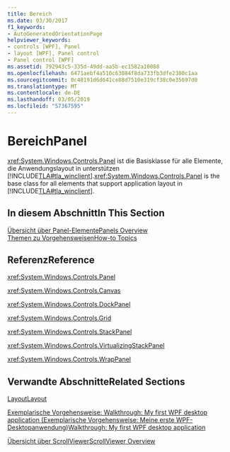 ```yaml
---
title: Bereich
ms.date: 03/30/2017
f1_keywords:
- AutoGeneratedOrientationPage
helpviewer_keywords:
- controls [WPF], Panel
- layout [WPF], Panel control
- Panel control [WPF]
ms.assetid: 792943c5-335d-49dd-aa5b-ec1582a10088
ms.openlocfilehash: 6471aebf4a510c63084f8da733fb3dfe2300c1aa
ms.sourcegitcommit: 0c48191d6d641ce88d7510e319cf38c0e35697d0
ms.translationtype: MT
ms.contentlocale: de-DE
ms.lasthandoff: 03/05/2019
ms.locfileid: "57367595"
---
```

# <a name="panel"></a><span data-ttu-id="689d5-102">Bereich</span><span class="sxs-lookup"><span data-stu-id="689d5-102">Panel</span></span>
<span data-ttu-id="689d5-103"><xref:System.Windows.Controls.Panel> ist die Basisklasse für alle Elemente, die Anwendungslayout in unterstützen [!INCLUDE[TLA#tla_winclient](../../../../includes/tlasharptla-winclient-md.md)].</span><span class="sxs-lookup"><span data-stu-id="689d5-103"><xref:System.Windows.Controls.Panel> is the base class for all elements that support application layout in [!INCLUDE[TLA#tla_winclient](../../../../includes/tlasharptla-winclient-md.md)].</span></span>  
  
## <a name="in-this-section"></a><span data-ttu-id="689d5-104">In diesem Abschnitt</span><span class="sxs-lookup"><span data-stu-id="689d5-104">In This Section</span></span>  
 [<span data-ttu-id="689d5-105">Übersicht über Panel-Elemente</span><span class="sxs-lookup"><span data-stu-id="689d5-105">Panels Overview</span></span>](panels-overview.md)  
 [<span data-ttu-id="689d5-106">Themen zu Vorgehensweisen</span><span class="sxs-lookup"><span data-stu-id="689d5-106">How-to Topics</span></span>](panel-how-to-topics.md)  
  
## <a name="reference"></a><span data-ttu-id="689d5-107">Referenz</span><span class="sxs-lookup"><span data-stu-id="689d5-107">Reference</span></span>  
 <xref:System.Windows.Controls.Panel>  
  
 <xref:System.Windows.Controls.Canvas>  
  
 <xref:System.Windows.Controls.DockPanel>  
  
 <xref:System.Windows.Controls.Grid>  
  
 <xref:System.Windows.Controls.StackPanel>  
  
 <xref:System.Windows.Controls.VirtualizingStackPanel>  
  
 <xref:System.Windows.Controls.WrapPanel>  
  
## <a name="related-sections"></a><span data-ttu-id="689d5-108">Verwandte Abschnitte</span><span class="sxs-lookup"><span data-stu-id="689d5-108">Related Sections</span></span>  
 [<span data-ttu-id="689d5-109">Layout</span><span class="sxs-lookup"><span data-stu-id="689d5-109">Layout</span></span>](../advanced/layout.md)  
  
 [<span data-ttu-id="689d5-110">Exemplarische Vorgehensweise: Walkthrough: My first WPF desktop application (Exemplarische Vorgehensweise: Meine erste WPF-Desktopanwendung)</span><span class="sxs-lookup"><span data-stu-id="689d5-110">Walkthrough: My first WPF desktop application</span></span>](../getting-started/walkthrough-my-first-wpf-desktop-application.md)  
  
 [<span data-ttu-id="689d5-111">Übersicht über ScrollViewer</span><span class="sxs-lookup"><span data-stu-id="689d5-111">ScrollViewer Overview</span></span>](scrollviewer-overview.md)
